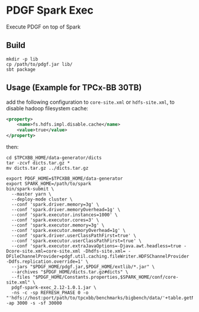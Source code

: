# PDGF Spark Exec
Execute PDGF on top of Spark

## Build

```shell
mkdir -p lib
cp /path/to/pdgf.jar lib/
sbt package
```

## Usage (Example for TPCx-BB 30TB)

add the following configuration to `core-site.xml` or `hdfs-site.xml`, to disable hadoop filesystem cache:

```xml
<property>
    <name>fs.hdfs.impl.disable.cache</name>
    <value>true</value>
</property>
```

then:

```shell
cd $TPCXBB_HOME/data-generator/dicts
tar -zcvf dicts.tar.gz *
mv dicts.tar.gz ../dicts.tar.gz

export PDGF_HOME=$TPCXBB_HOME/data-generator
export SPARK_HOME=/path/to/spark
bin/spark-submit \
  --master yarn \
  --deploy-mode cluster \
  --conf 'spark.driver.memory=3g' \
  --conf 'spark.driver.memoryOverhead=1g' \
  --conf 'spark.executor.instances=1000' \
  --conf 'spark.executor.cores=3' \
  --conf 'spark.executor.memory=3g' \
  --conf 'spark.executor.memoryOverhead=1g' \
  --conf 'spark.driver.userClassPathFirst=true' \
  --conf 'spark.executor.userClassPathFirst=true' \
  --conf 'spark.executor.extraJavaOptions=-Djava.awt.headless=true -Dcore-site.xml=core-site.xml -Dhdfs-site.xml= -DFileChannelProvider=pdgf.util.caching.fileWriter.HDFSChannelProvider -Ddfs.replication.override=1' \
  --jars "$PDGF_HOME/pdgf.jar,$PDGF_HOME/extlib/*.jar" \
  --archives "$PDGF_HOME/dicts.tar.gz#dicts" \
  --files "$PDGF_HOME/Constants.properties,$SPARK_HOME/conf/core-site.xml" \
  pdgf-spark-exec_2.12-1.0.1.jar \
  -ns -c -sp REFRESH_PHASE 0 -o "'hdfs://host:port/path/to/tpcxbb/benchmarks/bigbench/data/'+table.getName()+'/'" -ap 3000 -s -sf 30000
```